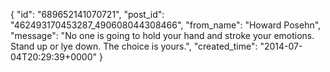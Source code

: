  {
   "id": "689652141070721",
   "post_id": "462493170453287_490608044308466",
   "from_name": "Howard Posehn",
   "message": "No one is going to hold your hand and stroke your emotions. Stand up or lye down. The choice is yours.",
   "created_time": "2014-07-04T20:29:39+0000"
 }
